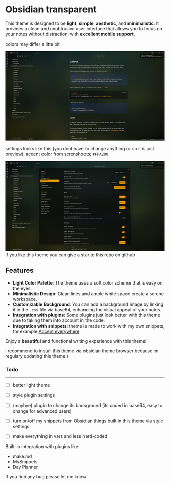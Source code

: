 # Obsidian transparent

This theme is designed to be **light**, **simple**, **aesthetic**, and **minimalistic**. It provides a clean and unobtrusive user interface that allows you to focus on your notes without distraction, with **excellent mobile support**.

colors may differ a litte bit

![screnshoot](assets/preview.png)

settings looks like this (you dont have to change anything or so it is just preview), accent color from screnshoots; `#FFA200`

![settings](assets/settings.png)
if you like this theme you can give a star to this repo on github

## Features

- **Light Color Palette**: The theme uses a soft color scheme that is easy on the eyes.
- **Minimalistic Design**: Clean lines and ample white space create a serene workspace.
- **Customizable Background**: You can add a background image by linking it in the `.css` file via base64, enhancing the visual appeal of your notes.
- **Integration with plugins**: Some plugins just look better with this theme due to taking them into account in the code.
- **Integration with snippets**: theme is made to work with my own snippets, for example [Accent everywhere](https://github.com/Oczko24/Obsidian_things/blob/main/css_snippets/Accent%20everywhere.css)

Enjoy a **beautiful** and functional writing experience with this theme!

i recommend to install this theme via obsidian theme browser because im regulary updating this theme:)

### Todo
---
- [ ] better light theme
- [ ] style plugin settings
- [ ] (maybye) plugin to change its background (its coded in base64, easy to change for advanced users)
- [ ] turn on/off my snippets from [Obsidian things](https://github.com/Oczko24/Obsidian_things) built in this theme via style settings
- [ ] make everything in vars and less hard-coded


Built-in integration with plugins like:

- make.md
- MySnippets
- Day Planner

If you find any bug please let me know
